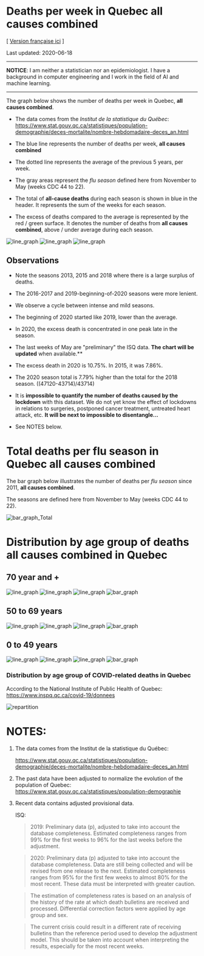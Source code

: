 # Deaths per week in Quebec **all causes combined**
[ [Version française ici](README.md) ]

Last updated: 2020-06-18

---

**NOTICE**: I am neither a statistician nor an epidemiologist. I have a background in computer engineering and I work
in the field of AI and machine learning.

---

The graph below shows the number of deaths per week in Quebec, **all causes combined**.

- The data comes from the *Institut de la statistique du Québec*: 
  https://www.stat.gouv.qc.ca/statistiques/population-demographie/deces-mortalite/nombre-hebdomadaire-deces_an.html

- The blue line represents the number of deaths per week, **all causes combined**

- The dotted line represents the average of the previous 5 years, per week.

- The gray areas represent the *flu season* defined here from November to May
   (weeks CDC 44 to 22).

- The total of **all-cause deaths** during each season is shown in blue in the
   header. It represents the sum of the weeks for each season.

- The excess of deaths compared to the average is represented by the red / green surface.
  It denotes the number of deaths from **all causes combined**, above / under average during each season.


![line_graph](images/line_graph_Total_(2014-2020).png)
![line_graph](images/line_graph_Total_(2016-2020).png)
![line_graph](images/line_graph_Total_(2010-2020).png)


## Observations

- Note the seasons 2013, 2015 and 2018 where there is a large surplus of deaths.

- The 2016-2017 and 2019-beginning-of-2020 seasons were more lenient.

- We observe a cycle between intense and mild seasons.

- The beginning of 2020 started like 2019, lower than the average. 

- In 2020, the excess death is concentrated in one peak late in the season.

- The last weeks of May are "preliminary" the ISQ data. **The chart will be updated** 
  when available.**

- The excess death in 2020 is 10.75%.  In 2015, it was 7.86%.
   
- The 2020 season total is 7.79% higher than the total for the 2018 season. ((47120-43714)/43714)

- It is **impossible to quantify the number of deaths caused by the lockdown** with this dataset.
  We do not yet know the effect of lockdowns in relations to surgeries,
  postponed cancer treatment, untreated heart attack, etc. **It will be next to impossible to disentangle...**
   
- See NOTES below.


# Total deaths per flu season in Quebec **all causes combined**

The bar graph below illustrates the number of deaths per *flu season* since 2011, **all causes combined**.

The seasons are defined here from November to May (weeks CDC 44 to 22).


![bar_graph_Total](images/bar_graph_Total_(2011-2020).png)


# Distribution by age group of deaths **all causes combined** in Quebec

## 70 year and +
![line_graph](images/line_graph_70_ans_et_plus_(2014-2020).png)
![line_graph](images/line_graph_70_ans_et_plus_(2016-2020).png)
![line_graph](images/line_graph_70_ans_et_plus_(2010-2020).png)
![bar_graph](images/bar_graph_70_ans_et_plus_(2011-2020).png)

## 50 to 69 years
![line_graph](images/line_graph_50-69_ans_(2014-2020).png)
![line_graph](images/line_graph_50-69_ans_(2016-2020).png)
![line_graph](images/line_graph_50-69_ans_(2010-2020).png)
![bar_graph](images/bar_graph_50-69_ans_(2011-2020).png)

## 0 to 49 years
![line_graph](images/line_graph_0-49_ans_(2014-2020).png)
![line_graph](images/line_graph_0-49_ans_(2016-2020).png)
![line_graph](images/line_graph_0-49_ans_(2010-2020).png)
![bar_graph](images/bar_graph_0-49_ans_(2011-2020).png)


### Distribution by age group of **COVID-related** deaths in Quebec

According to the National Institute of Public Health of Quebec: https://www.inspq.qc.ca/covid-19/donnees

![repartition](images/repartition_groupe_age.png)


# NOTES:
1) The data comes from the Institut de la statistique du Québec:
   
   https://www.stat.gouv.qc.ca/statistiques/population-demographie/deces-mortalite/nombre-hebdomadaire-deces_an.html

2) The past data have been adjusted to normalize the evolution of the population of Quebec:
    https://www.stat.gouv.qc.ca/statistiques/population-demographie

3) Recent data contains adjusted provisional data. 
   
    ISQ:

    > 2019: Preliminary data (p), adjusted to take into account the database
    > completeness. Estimated completeness ranges from 99% for the first weeks to
    > 96% for the last weeks before the adjustment.

    > 2020: Preliminary data (p) adjusted to take into account the database
    > completeness. Data are still being collected and will be revised from one
    > release to the next. Estimated completeness ranges from 95% for the first
    > few weeks to almost 80% for the most recent. These data must be interpreted
    > with greater caution.

    > The estimation of completeness rates is based on an analysis of the history
    > of the rate at which death bulletins are received and processed.
    > Differential correction factors were applied by age group and sex.

    > The current crisis could result in a different rate of receiving bulletins
    > than the reference period used to develop the adjustment model. This
    > should be taken into account when interpreting the results, especially for
    > the most recent weeks.



